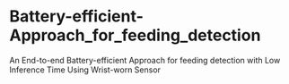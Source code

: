 # Battery-efficient-Approach_for_feeding_detection
An End-to-end Battery-efficient Approach for feeding detection  with Low Inference Time Using Wrist-worn Sensor 
